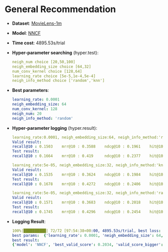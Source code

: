 # General Recommendation

- **Dataset**: [MovieLens-1m](../../md/ml-1m_general.md)

- **Model**: [NNCF](https://recbole.io/docs/user_guide/model/general/nncf.html)

- **Time cost**: 4895.53s/trial

- **Hyper-parameter searching** (hyper.test):

  ```yaml
  neigh_num choice [20,50,100]
  neigh_embedding_size choice [64,32]
  num_conv_kernel choice [128,64]
  learning_rate choice [5e-5,1e-4,5e-4]
  neigh_info_method choice ['random','knn']
  ```

- **Best parameters**:

  ```yaml
  learning_rate: 0.0001  
  neigh_embedding_size: 64  
  num_conv_kernel: 128  
  neigh_num: 20  
  neigh_info_method: 'random'
  ```

- **Hyper-parameter logging** (hyper.result):

  ```yaml
  learning_rate:0.0001, neigh_embedding_size:64, neigh_info_method:'random', neigh_num:100, num_conv_kernel:128
  Valid result:
  recall@10 : 0.1503    mrr@10 : 0.3588    ndcg@10 : 0.1961    hit@10 : 0.6867    precision@10 : 0.1468
  Test result:
  recall@10 : 0.1664    mrr@10 : 0.419     ndcg@10 : 0.2377    hit@10 : 0.7069    precision@10 : 0.1788

  learning_rate:5e-05, neigh_embedding_size:32, neigh_info_method:'knn', neigh_num:100, num_conv_kernel:128
  Valid result:
  recall@10 : 0.1535    mrr@10 : 0.3624    ndcg@10 : 0.1984    hit@10 : 0.6907    precision@10 : 0.1484
  Test result:
  recall@10 : 0.1678    mrr@10 : 0.4272    ndcg@10 : 0.2406    hit@10 : 0.1096    precision@10 : 0.18

  learning_rate:5e-05, neigh_embedding_size:32, neigh_info_method:'random', neigh_num:50, num_conv_kernel:64
  Valid result:
  recall@10 : 0.1571    mrr@10 : 0.3683    ndcg@10 : 0.2018    hit@10 : 0.7016    precision@10 : 0.1504
  Test result:
  recall@10 : 0.1745    mrr@10 : 0.4296    ndcg@10 : 0.2454    hit@10 : 0.7182    precision@10 : 0.1835
  ```

- **Logging Result**:

  ```yaml
  100%|██████████| 72/72 [97:54:38<00:00, 4895.53s/trial, best loss: -0.2034]
  best params:  {'learning_rate': 0.0001, 'neigh_embedding_size': 64, 'neigh_info_method': 'random', 'neigh_num': 20, 'num_conv_kernel': 128}
  best result: 
  {'model': 'NNCF', 'best_valid_score': 0.2034, 'valid_score_bigger': True, 'best_valid_result': OrderedDict([('recall@10', 0.1605), ('mrr@10', 0.3678), ('ndcg@10', 0.2034), ('hit@10', 0.7033), ('precision@10', 0.1518)]), 'test_result': OrderedDict([('recall@10', 0.1753), ('mrr@10', 0.4301), ('ndcg@10', 0.2468), ('hit@10', 0.7212), ('precision@10', 0.1854)])}
  ```
